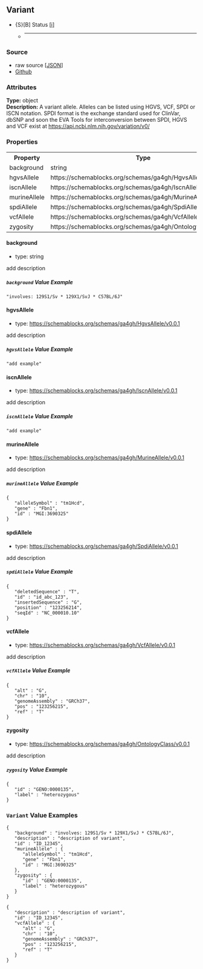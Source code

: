
## Variant

* {S}[B] Status  [[i]](https://schemablocks.org/about/sb-status-levels.html)
    - ____

<!--more-->

### Source

* raw source [[JSON](./Variant.json)]
* [Github](https://github.com/ga4gh-schemablocks/sb-phenopackets/blob/master/working/Variant.yaml)

### Attributes
  
__Type:__ object  
__Description:__ A variant allele. Alleles can be listed using HGVS, VCF, SPDI or ISCN notation.
SPDI format is the exchange standard used for ClinVar, dbSNP and soon the EVA
Tools for interconversion between SPDI, HGVS and VCF exist at https://api.ncbi.nlm.nih.gov/variation/v0/


### Properties

<table>
  <tr>
    <th>Property</th>
    <th>Type</th>
  </tr>
  <tr>
    <td>background</td>
    <td>string</td>
  </tr>
  <tr>
    <td>hgvsAllele</td>
    <td>https://schemablocks.org/schemas/ga4gh/HgvsAllele/v0.0.1</td>
  </tr>
  <tr>
    <td>iscnAllele</td>
    <td>https://schemablocks.org/schemas/ga4gh/IscnAllele/v0.0.1</td>
  </tr>
  <tr>
    <td>murineAllele</td>
    <td>https://schemablocks.org/schemas/ga4gh/MurineAllele/v0.0.1</td>
  </tr>
  <tr>
    <td>spdiAllele</td>
    <td>https://schemablocks.org/schemas/ga4gh/SpdiAllele/v0.0.1</td>
  </tr>
  <tr>
    <td>vcfAllele</td>
    <td>https://schemablocks.org/schemas/ga4gh/VcfAllele/v0.0.1</td>
  </tr>
  <tr>
    <td>zygosity</td>
    <td>https://schemablocks.org/schemas/ga4gh/OntologyClass/v0.0.1</td>
  </tr>

</table>


#### background

* type: string

add description

##### `background` Value Example  

```
"involves: 129S1/Sv * 129X1/SvJ * C57BL/6J"
```

#### hgvsAllele

* type: https://schemablocks.org/schemas/ga4gh/HgvsAllele/v0.0.1

add description

##### `hgvsAllele` Value Example  

```
"add example"
```

#### iscnAllele

* type: https://schemablocks.org/schemas/ga4gh/IscnAllele/v0.0.1

add description

##### `iscnAllele` Value Example  

```
"add example"
```

#### murineAllele

* type: https://schemablocks.org/schemas/ga4gh/MurineAllele/v0.0.1

add description

##### `murineAllele` Value Example  

```
{
   "alleleSymbol" : "tm1Hcd",
   "gene" : "Fbn1",
   "id" : "MGI:3690325"
}
```

#### spdiAllele

* type: https://schemablocks.org/schemas/ga4gh/SpdiAllele/v0.0.1

add description

##### `spdiAllele` Value Example  

```
{
   "deletedSequence" : "T",
   "id" : "id_abc_123",
   "insertedSequence" : "G",
   "position" : "123256214",
   "seqId" : "NC_000010.10"
}
```

#### vcfAllele

* type: https://schemablocks.org/schemas/ga4gh/VcfAllele/v0.0.1

add description

##### `vcfAllele` Value Example  

```
{
   "alt" : "G",
   "chr" : "10",
   "genomeAssembly" : "GRCh37",
   "pos" : "123256215",
   "ref" : "T"
}
```

#### zygosity

* type: https://schemablocks.org/schemas/ga4gh/OntologyClass/v0.0.1

add description

##### `zygosity` Value Example  

```
{
   "id" : "GENO:0000135",
   "label" : "heterozygous"
}
```


### `Variant` Value Examples  

```
{
   "background" : "involves: 129S1/Sv * 129X1/SvJ * C57BL/6J",
   "description" : "description of variant",
   "id" : "ID_12345",
   "murineAllele" : {
      "alleleSymbol" : "tm1Hcd",
      "gene" : "Fbn1",
      "id" : "MGI:3690325"
   },
   "zygosity" : {
      "id" : "GENO:0000135",
      "label" : "heterozygous"
   }
}
```
```
{
   "description" : "description of variant",
   "id" : "ID_12345",
   "vcfAllele" : {
      "alt" : "G",
      "chr" : "10",
      "genomeAssembly" : "GRCh37",
      "pos" : "123256215",
      "ref" : "T"
   }
}
```

